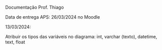 Documentação Prof. Thiago

Data de entrega APS: 26/03/2024 no Moodle

13/03/2024:

Atribuir os tipos das variáveis no diagrama: int, varchar (texto), datetime, text, float